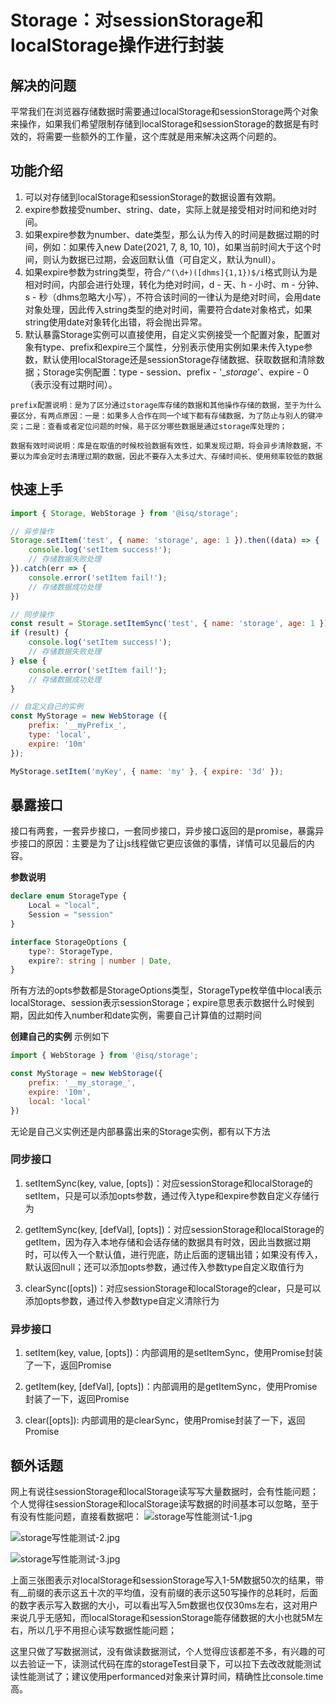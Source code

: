 # Storage：对sessionStorage和localStorage操作进行封装

## 解决的问题
平常我们在浏览器存储数据时需要通过localStorage和sessionStorage两个对象来操作，如果我们希望限制存储到localStorage和sessionStorage的数据是有时效的，将需要一些额外的工作量，这个库就是用来解决这两个问题的。
## 功能介绍
1. 可以对存储到localStorage和sessionStorage的数据设置有效期。
2. expire参数接受number、string、date，实际上就是接受相对时间和绝对时间。
3. 如果expire参数为number、date类型，那么认为传入的时间是数据过期的时间，例如：如果传入new Date(2021, 7, 8, 10, 10)，如果当前时间大于这个时间，则认为数据已过期，会返回默认值（可自定义，默认为null）。
4. 如果expire参数为string类型，符合`/^(\d+)([dhms]{1,1})$/i`格式则认为是相对时间，内部会进行处理，转化为绝对时间，d - 天、h - 小时、m - 分钟、 s - 秒（dhms忽略大小写），不符合该时间的一律认为是绝对时间，会用date对象处理，因此传入string类型的绝对时间，需要符合date对象格式，如果string使用date对象转化出错，将会抛出异常。
5. 默认暴露Storage实例可以直接使用，自定义实例接受一个配置对象，配置对象有type、prefix和expire三个属性，分别表示使用实例如果未传入type参数，默认使用localStorage还是sessionStorage存储数据、获取数据和清除数据；Storage实例配置：type - session、prefix - '__storage_'、expire - 0（表示没有过期时间）。

`prefix配置说明：是为了区分通过storage库存储的数据和其他操作存储的数据，至于为什么要区分，有两点原因：一是：如果多人合作在同一个域下都有存储数据，为了防止与别人的键冲突；二是：查看或者定位问题的时候，易于区分哪些数据是通过storage库处理的；`

`数据有效时间说明：库是在取值的时候校验数据有效性，如果发现过期，将会异步清除数据，不要以为库会定时去清理过期的数据，因此不要存入太多过大、存储时间长、使用频率较低的数据`

## 快速上手
``` javascript
import { Storage, WebStorage } from '@isq/storage';

// 异步操作
Storage.setItem('test', { name: 'storage', age: 1 }).then((data) => {
    console.log('setItem success!');
    // 存储数据失败处理 
}).catch(err => {
    console.error('setItem fail!');
    // 存储数据成功处理
})

// 同步操作
const result = Storage.setItemSync('test', { name: 'storage', age: 1 });
if (result) {
    console.log('setItem success!');
    // 存储数据失败处理
} else {
    console.error('setItem fail!');
    // 存储数据成功处理
}

// 自定义自己的实例
const MyStorage = new WebStorage ({
    prefix: '__myPrefix_',
    type: 'local',
    expire: '10m'
});

MyStorage.setItem('myKey', { name: 'my' }, { expire: '3d' });

```

## 暴露接口
接口有两套，一套异步接口，一套同步接口，异步接口返回的是promise，暴露异步接口的原因：主要是为了让js线程做它更应该做的事情，详情可以见最后的内容。

**参数说明**
``` typescript
declare enum StorageType {
    Local = "local",
    Session = "session"
}

interface StorageOptions {
    type?: StorageType,
    expire?: string | number | Date,
}
```
所有方法的opts参数都是StorageOptions类型，StorageType枚举值中local表示localStorage、session表示sessionStorage；expire意思表示数据什么时候到期，因此如传入number和date实例，需要自己计算值的过期时间

**创建自己的实例**
示例如下
``` javascript
import { WebStorage } from '@isq/storage';

const MyStorage = new WebStorage({
    prefix: '__my_storage_',
    expire: '10m',
    local: 'local'
})
```
无论是自己义实例还是内部暴露出来的Storage实例，都有以下方法

### 同步接口
1. setItemSync(key, value, \[opts\])：对应sessionStorage和localStorage的setItem，只是可以添加opts参数，通过传入type和expire参数自定义存储行为

2. getItemSync(key, \[defVal\], \[opts\])：对应sessionStorage和localStorage的getItem，因为存入本地存储和会话存储的数据具有时效，因此当数据过期时，可以传入一个默认值，进行兜底，防止后面的逻辑出错；如果没有传入，默认返回null；还可以添加opts参数，通过传入参数type自定义取值行为

3. clearSync(\[opts\])：对应sessionStorage和localStorage的clear，只是可以添加opts参数，通过传入参数type自定义清除行为

### 异步接口
1. setItem(key, value, \[opts\])：内部调用的是setItemSync，使用Promise封装了一下，返回Promise

2. getItem(key, \[defVal\], \[opts\])：内部调用的是getItemSync，使用Promise封装了一下，返回Promise

3. clear(\[opts\]): 内部调用的是clearSync，使用Promise封装了一下，返回Promise

## 额外话题
网上有说往sessionStorage和localStorage读写写大量数据时，会有性能问题；个人觉得往sessionStorage和localStorage读写数据的时间基本可以忽略，至于有没有性能问题，直接看数据吧：
![storage写性能测试-1.jpg](https://i.loli.net/2021/07/19/vUA64pLRSjDnGON.jpg)

![storage写性能测试-2.jpg](https://i.loli.net/2021/07/19/W8efihgGsJdpQVE.jpg)

![storage写性能测试-3.jpg](https://i.loli.net/2021/07/19/sL8wkcY1bQxo2aE.jpg)

上面三张图表示对localStorage和sessionStorage写入1-5M数据50次的结果，带有__前缀的表示这五十次的平均值，没有前缀的表示这50写操作的总耗时，后面的数字表示写入数据的大小，可以看出写入5m数据也仅仅30ms左右，这对用户来说几乎无感知，而localStorage和sessionStorage能存储数据的大小也就5M左右，所以几乎不用担心读写数据性能问题；

这里只做了写数据测试，没有做读数据测试，个人觉得应该都差不多，有兴趣的可以去验证一下，读测试代码在库的storageTest目录下，可以拉下去改改就能测试读性能测试了；建议使用performanced对象来计算时间，精确性比console.time高。